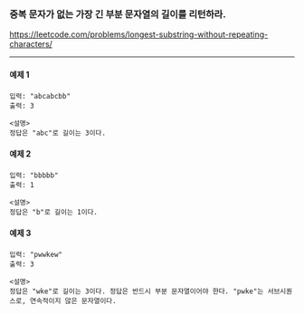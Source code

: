 ### 중복 문자가 없는 가장 긴 부분 문자열의 길이를 리턴하라.
https://leetcode.com/problems/longest-substring-without-repeating-characters/
***

#### 예제 1
```commandline
입력: "abcabcbb"
출력: 3

<설명>
정답은 "abc"로 길이는 3이다.
```

#### 예제 2
```commandline
입력: "bbbbb"
출력: 1

<설명>
정답은 "b"로 길이는 1이다.
```

#### 예제 3
```commandline
입력: "pwwkew"
출력: 3

<설명>
정답은 "wke"로 길이는 3이다. 정답은 반드시 부분 문자열이어야 한다. "pwke"는 서브시퀀스로, 연속적이지 않은 문자열이다.
```